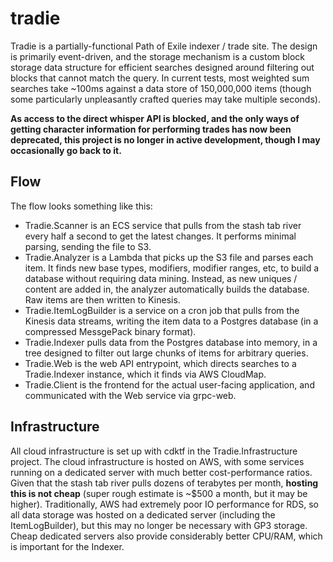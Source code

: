 # tradie

Tradie is a partially-functional Path of Exile indexer / trade site. The design is primarily event-driven, and the storage mechanism is a custom
block storage data structure for efficient searches designed around filtering out blocks that cannot match the query.
In current tests, most weighted sum searches take ~100ms against a data store of 150,000,000 items (though some particularly unpleasantly crafted queries may take multiple seconds).

**As access to the direct whisper API is blocked, and the only ways of getting character information for performing trades has now been deprecated, this project is no longer in active development, though I may occasionally go back to it.**

## Flow

The flow looks something like this:
- Tradie.Scanner is an ECS service that pulls from the stash tab river every half a second to get the latest changes. It performs minimal parsing, sending the file to S3.
- Tradie.Analyzer is a Lambda that picks up the S3 file and parses each item. It finds new base types, modifiers, modifier ranges, etc, to build a database without requiring data mining. Instead, as new uniques / content are added in, the analyzer automatically builds the database. Raw items are then written to Kinesis.
- Tradie.ItemLogBuilder is a service on a cron job that pulls from the Kinesis data streams, writing the item data to a Postgres database (in a compressed MessgePack binary format).
- Tradie.Indexer pulls data from the Postgres database into memory, in a tree designed to filter out large chunks of items for arbitrary queries.
- Tradie.Web is the web API entrypoint, which directs searches to a Tradie.Indexer instance, which it finds via AWS CloudMap.
- Tradie.Client is the frontend for the actual user-facing application, and communicated with the Web service via grpc-web.

## Infrastructure

All cloud infrastructure is set up with cdktf in the Tradie.Infrastructure project. The cloud infrastructure is hosted on AWS, with some services running on a dedicated server with much better cost-performance ratios. Given that the stash tab river pulls dozens of terabytes per month, **hosting this is not cheap** (super rough estimate is ~$500 a month, but it may be higher). Traditionally, AWS had extremely poor IO performance for RDS, so all data storage was hosted on a dedicated server (including the ItemLogBuilder), but this may no longer be necessary with GP3 storage. Cheap dedicated servers also provide considerably better CPU/RAM, which is important for the Indexer.
